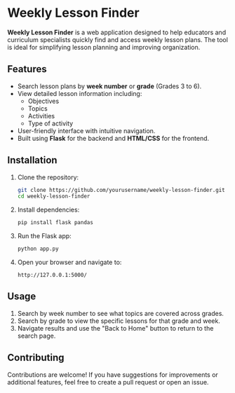 # Weekly Lesson Finder

**Weekly Lesson Finder** is a web application designed to help educators and curriculum specialists quickly find and access weekly lesson plans. The tool is ideal for simplifying lesson planning and improving organization.

## Features

- Search lesson plans by **week number** or **grade** (Grades 3 to 6).
- View detailed lesson information including:
  - Objectives
  - Topics
  - Activities
  - Type of activity
- User-friendly interface with intuitive navigation.
- Built using **Flask** for the backend and **HTML/CSS** for the frontend.

## Installation

1. Clone the repository:

   ```bash
   git clone https://github.com/yourusername/weekly-lesson-finder.git
   cd weekly-lesson-finder
   ```

2. Install dependencies:

   ```bash
   pip install flask pandas
   ```

3. Run the Flask app:

   ```bash
   python app.py
   ```

4. Open your browser and navigate to:
   ```
   http://127.0.0.1:5000/
   ```

## Usage

1. Search by week number to see what topics are covered across grades.
2. Search by grade to view the specific lessons for that grade and week.
3. Navigate results and use the "Back to Home" button to return to the search page.

## Contributing

Contributions are welcome! If you have suggestions for improvements or additional features, feel free to create a pull request or open an issue.
